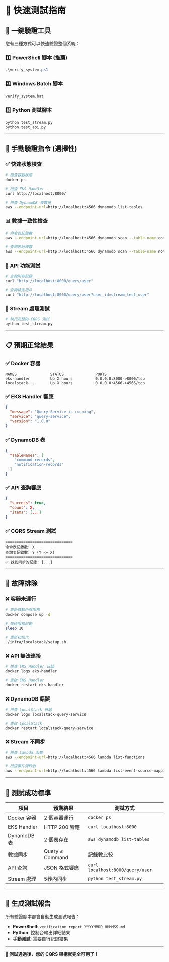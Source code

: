 # 🚀 快速測試指南

## 💫 一鍵驗證工具

您有三種方式可以快速驗證整個系統：

### 1️⃣ **PowerShell 腳本 (推薦)**
```powershell
.\verify_system.ps1
```

### 2️⃣ **Windows Batch 腳本**
```cmd
verify_system.bat
```

### 3️⃣ **Python 測試腳本**
```bash
python test_stream.py
python test_api.py
```

---

## 🔧 手動驗證指令 (選擇性)

### ✅ 快速狀態檢查
```bash
# 檢查容器狀態
docker ps

# 檢查 EKS Handler
curl http://localhost:8000/

# 檢查 DynamoDB 表數量
aws --endpoint-url=http://localhost:4566 dynamodb list-tables
```

### 📊 數據一致性檢查
```bash
# 命令表記錄數
aws --endpoint-url=http://localhost:4566 dynamodb scan --table-name command-records --select COUNT

# 查詢表記錄數  
aws --endpoint-url=http://localhost:4566 dynamodb scan --table-name notification-records --select COUNT
```

### 🧪 API 功能測試
```bash
# 查詢所有記錄
curl "http://localhost:8000/query/user"

# 查詢特定用戶
curl "http://localhost:8000/query/user?user_id=stream_test_user"
```

### 🎯 Stream 處理測試
```bash
# 執行完整的 CQRS 測試
python test_stream.py
```

---

## 📋 預期正常結果

### ✅ Docker 容器
```
NAMES               STATUS              PORTS
eks-handler         Up X hours          0.0.0.0:8000->8000/tcp
localstack-...      Up X hours          0.0.0.0:4566->4566/tcp
```

### ✅ EKS Handler 響應
```json
{
  "message": "Query Service is running",
  "service": "query-service",
  "version": "1.0.0"
}
```

### ✅ DynamoDB 表
```json
{
  "TableNames": [
    "command-records",
    "notification-records"
  ]
}
```

### ✅ API 查詢響應
```json
{
  "success": true,
  "count": X,
  "items": [...]
}
```

### ✅ CQRS Stream 測試
```
==============================
命令表記錄數: X
查詢表記錄數: Y (Y <= X)
==============================
✅ 找到同步的記錄: {...}
```

---

## 🚨 故障排除

### ❌ 容器未運行
```bash
# 重新啟動所有服務
docker compose up -d

# 等待服務啟動
sleep 10

# 重新初始化
./infra/localstack/setup.sh
```

### ❌ API 無法連接
```bash
# 檢查 EKS Handler 日誌
docker logs eks-handler

# 重啟 EKS Handler
docker restart eks-handler
```

### ❌ DynamoDB 錯誤
```bash
# 檢查 LocalStack 日誌
docker logs localstack-query-service

# 重啟 LocalStack
docker restart localstack-query-service
```

### ❌ Stream 不同步
```bash
# 檢查 Lambda 函數
aws --endpoint-url=http://localhost:4566 lambda list-functions

# 檢查事件源映射
aws --endpoint-url=http://localhost:4566 lambda list-event-source-mappings
```

---

## 🎯 測試成功標準

| 項目 | 預期結果 | 測試方式 |
|------|----------|----------|
| Docker 容器 | 2 個容器運行 | `docker ps` |
| EKS Handler | HTTP 200 響應 | `curl localhost:8000` |
| DynamoDB 表 | 2 個表存在 | `aws dynamodb list-tables` |
| 數據同步 | Query ≤ Command | 記錄數比較 |
| API 查詢 | JSON 格式響應 | `curl localhost:8000/query/user` |
| Stream 處理 | 5秒內同步 | `python test_stream.py` |

---

## 📄 生成測試報告

所有驗證腳本都會自動生成測試報告：
- **PowerShell**: `verification_report_YYYYMMDD_HHMMSS.md`
- **Python**: 控制台輸出詳細結果
- **手動測試**: 需要自行記錄結果

---

**🎉 測試通過後，您的 CQRS 架構就完全可用了！** 